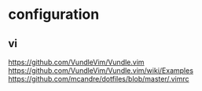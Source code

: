 # configuration

## vi
https://github.com/VundleVim/Vundle.vim
https://github.com/VundleVim/Vundle.vim/wiki/Examples
https://github.com/mcandre/dotfiles/blob/master/.vimrc
